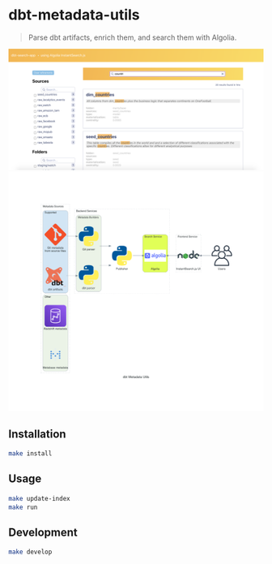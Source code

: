 # dbt-metadata-utils

> Parse dbt artifacts, enrich them, and search them with Algolia.

![](docs/dbt-search-app.png)
![](docs/architecture.png)

## Installation

```sh
make install
```

## Usage

```sh
make update-index
make run
```

## Development

```sh
make develop
```
